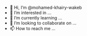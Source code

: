 - 👋 Hi, I’m @mohamed-khairy-wakeb
- 👀 I’m interested in ...
- 🌱 I’m currently learning ...
- 💞️ I’m looking to collaborate on ...
- 📫 How to reach me ...

<!---
mohamed-khairy-wakeb/mohamed-khairy-wakeb is a ✨ special ✨ repository because its `README.md` (this file) appears on your GitHub profile.
You can click the Preview link to take a look at your changes.
--->
